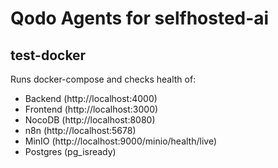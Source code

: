 # Qodo Agents for selfhosted-ai

## test-docker
Runs docker-compose and checks health of:
- Backend (http://localhost:4000)
- Frontend (http://localhost:3000)
- NocoDB (http://localhost:8080)
- n8n (http://localhost:5678)
- MinIO (http://localhost:9000/minio/health/live)
- Postgres (pg_isready)
